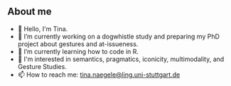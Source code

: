 ## About me

- 👋 Hello, I'm Tina.
- 🔭 I’m currently working on a dogwhistle study and preparing my PhD project about gestures and at-issueness.
- 🌱 I’m currently learning how to code in R.
- 👀 I'm interested in semantics, pragmatics, iconicity, multimodality, and Gesture Studies.
- 📫 How to reach me: tina.naegele@ling.uni-stuttgart.de


